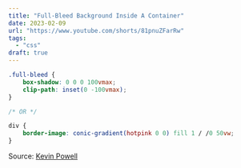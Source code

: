 ```yaml
---
title: "Full-Bleed Background Inside A Container"
date: 2023-02-09
url: "https://www.youtube.com/shorts/81pnuZFarRw"
tags:
  - "css"
draft: true
---
```


```css
.full-bleed {
	box-shadow: 0 0 0 100vmax;
	clip-path: inset(0 -100vmax);
}

/* OR */

div {
	border-image: conic-gradient(hotpink 0 0) fill 1 / /0 50vw;
}
```

Source: [Kevin Powell](https://www.youtube.com/shorts/81pnuZFarRw)

